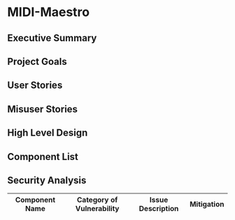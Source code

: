 # MIDI-Maestro

## Executive Summary

## Project Goals

## User Stories

## Misuser Stories

## High Level Design

## Component List

## Security Analysis
| Component Name | Category of Vulnerability | Issue Description | Mitigation |
|----------------|---------------------------|-------------------|------------|
